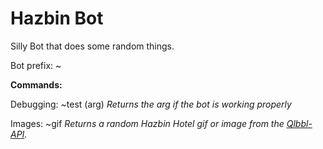 # Hazbin Bot
Silly Bot that does some random things.

Bot prefix: ~

**Commands:**

Debugging:
~test (arg)
*Returns the arg if the bot is working properly*

Images:
~gif
*Returns a random Hazbin Hotel gif or image from the [Qlbbl-API](https://github.com/Qlbbl1111/Qlbbl-API).*